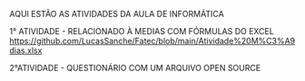 AQUI ESTÃO AS ATIVIDADES DA AULA DE INFORMÁTICA

1° ATIVIDADE - RELACIONADO À MEDIAS COM FÓRMULAS DO EXCEL
https://github.com/LucasSanche/Fatec/blob/main/Atividade%20M%C3%A9dias.xlsx

2°ATIVIDADE - QUESTIONÁRIO COM UM ARQUIVO OPEN SOURCE

